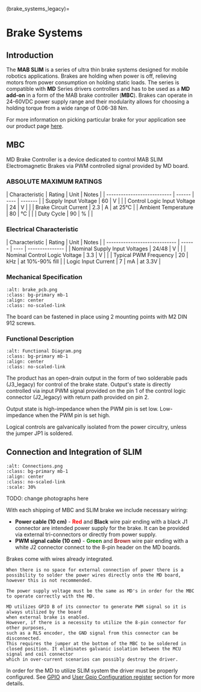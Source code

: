 (brake_systems_legacy)=

# Brake Systems

## Introduction

The **MAB SLIM** is a series of ultra thin brake systems designed for mobile robotics applications.
Brakes are holding when power is off, relieving motors from power consumption on holding static
loads. The series is compatible with **MD** Series drivers controllers and has to be used as a **MD
add-on** in a form of the MAB brake controller (**MBC**). Brakes can operate in 24-60VDC power
supply range and their modularity allows for choosing a holding torque from a wide range of 0.06-38
Nm.

For more information on picking particular brake for your application see our product page
[here](https://www.mabrobotics.pl/product-page/mab-slim-electromagnetic-brake).

## MBC

MD Brake Controller is a device dedicated to control MAB SLIM Electromagnetic Brakes via PWM
controlled signal provided by MD board.

### ABSOLUTE MAXIMUM RATINGS

| Characteristic | Rating | Unit | Notes | | --------------------------- | ------ | ---- | ------- |
| Supply Input Voltage | 60 | V | | | Control Logic Input Voltage | 24 | V | | | Brake Circuit
Current | 2.3 | A | at 25°C | | Ambient Temperature | 80 | °C | | | Duty Cycle | 90 | % | |

### Electrical Characteristic

| Characteristic | Rating | Unit | Notes | | ----------------------------- | ------ | ---- |
--------------- | | Nominal Supply Input Voltages | 24/48 | V | | | Nominal Control Logic Voltage |
3.3 | V | | | Typical PWM Frequency | 20 | kHz | at 10%-90% fill | | Logic Input Current | 7 | mA |
at 3.3V |

<div style="page-break-after: always;"></div>

### Mechanical Specification

```{figure} images/brake_pcb.png
:alt: brake_pcb.png
:class: bg-primary mb-1
:align: center
:class: no-scaled-link
```

The board can be fastened in place using 2 mounting points with M2 DIN 912 screws.

<div style="page-break-after: always;"></div>

### Functional Description

```{figure} images/functional_diagram.png
:alt: Functional Diagram.png
:class: bg-primary mb-1
:align: center
:class: no-scaled-link
```

The product has an open-drain output in the form of two solderable pads (J3_legacy) for control of
the brake state. Output's state is directly controlled via input PWM signal provided on the pin 1 of
the control logic connector (J2_legacy) with return path provided on pin 2.

Output state is high-impedance when the PWM pin is set low. Low-impedance when the PWM pin is set
high.

Logical controls are galvanically isolated from the power circuitry, unless the jumper JP1 is
soldered.

## Connection and Integration of SLIM

```{figure} images/MBC_connected.png
:alt: Connections.png
:class: bg-primary mb-1
:align: center
:class: no-scaled-link
:scale: 30%
```

TODO: change photographs here

With each shipping of MBC and SLIM brake we include necessary wiring:

- **Power cable (10 cm)** - <span style='color: red'>**Red**</span> and **Black** wire pair ending
  with a black J1 connector are intended power supply for the brake. It can be provided via external
  tri-connectors or directly from power supply.
- **PWM signal cable (10 cm)** - <span style='color: green'>**Green**</span> and
  <span style='color: brown'>**Brown**</span> wire pair ending with a white J2 connector connect to
  the 8-pin header on the MD boards.

Brakes come with wires already integrated.

```{note}
When there is no space for external connection of power there is a possibility to solder the power wires directly onto the MD board, however this is not recommended. 
```

```{important}
The power supply voltage must be the same as MD's in order for the MBC to operate correctly with the MD.
```

```{note}
MD utilizes GPIO B of its connector to generate PWM signal so it is always utilized by the board 
when external brake is enabled.
However, if there is a necessity to utilize the 8-pin connector for other purposes, 
such as a RLS encoder, the GND signal from this connector can be disconnected.
This requires the jumper at the bottom of the MBC to be soldered in closed position. It eliminates galvanic isolation between the MCU signal and coil connector
which in over-current scenarios can possibly destroy the driver.
```

In order for the MD to utilize SLIM system the driver must be properly configured. See
[GPIO](GPIO_legacy) and [User Gpio Configuration register](registers_legacy) section for more
details.
